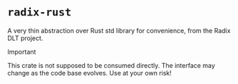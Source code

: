 # `radix-rust`

A very thin abstraction over Rust std library for convenience, from the Radix DLT project.

> [!IMPORTANT]  
> This crate is not supposed to be consumed directly. The interface may change as the code base evolves. Use at your own risk!